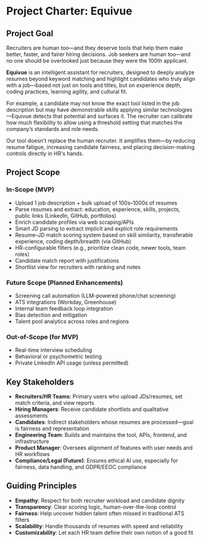 
# Project Charter: Equivue

## Project Goal

Recruiters are human too—and they deserve tools that help them make better, faster, and fairer hiring decisions. Job seekers are human too—and no one should be overlooked just because they were the 100th applicant.

**Equivue** is an intelligent assistant for recruiters, designed to deeply analyze resumes beyond keyword matching and highlight candidates who truly align with a job—based not just on tools and titles, but on experience depth, coding practices, learning agility, and cultural fit.

For example, a candidate may not know the exact tool listed in the job description but may have demonstrable skills applying similar technologies—Equivue detects that potential and surfaces it. The recruiter can calibrate how much flexibility to allow using a threshold setting that matches the company’s standards and role needs.

Our tool doesn't replace the human recruiter. It amplifies them—by reducing resume fatigue, increasing candidate fairness, and placing decision-making controls directly in HR's hands.

## Project Scope

### In-Scope (MVP)

- Upload 1 job description + bulk upload of 100s–1000s of resumes
- Parse resumes and extract: education, experience, skills, projects, public links (LinkedIn, GitHub, portfolios)
- Enrich candidate profiles via web scraping/APIs
- Smart JD parsing to extract implicit and explicit role requirements
- Resume–JD match scoring system based on skill similarity, transferable experience, coding depth/breadth (via GitHub)
- HR-configurable filters (e.g., prioritize clean code, newer tools, team roles)
- Candidate match report with justifications
- Shortlist view for recruiters with ranking and notes

### Future Scope (Planned Enhancements)

- Screening call automation (LLM-powered phone/chat screening)
- ATS integrations (Workday, Greenhouse)
- Internal team feedback loop integration
- Bias detection and mitigation
- Talent pool analytics across roles and regions

### Out-of-Scope (for MVP)

- Real-time interview scheduling
- Behavioral or psychometric testing
- Private LinkedIn API usage (unless permitted)

## Key Stakeholders

- **Recruiters/HR Teams**: Primary users who upload JDs/resumes, set match criteria, and view reports
- **Hiring Managers**: Receive candidate shortlists and qualitative assessments
- **Candidates**: Indirect stakeholders whose resumes are processed—goal is fairness and representation
- **Engineering Team**: Builds and maintains the tool, APIs, frontend, and infrastructure
- **Product Manager**: Oversees alignment of features with user needs and HR workflows
- **Compliance/Legal (Future)**: Ensures ethical AI use, especially for fairness, data handling, and GDPR/EEOC compliance

## Guiding Principles

- **Empathy**: Respect for both recruiter workload and candidate dignity
- **Transparency**: Clear scoring logic, human-over-the-loop control
- **Fairness**: Help uncover hidden talent often missed in traditional ATS filters
- **Scalability**: Handle thousands of resumes with speed and reliability
- **Customizability**: Let each HR team define their own notion of a good fit
